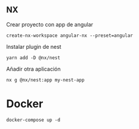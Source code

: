 ## NX

Crear proyecto con app de angular

```
create-nx-workspace angular-nx --preset=angular
```

Instalar plugin de nest

```
yarn add -D @nx/nest
```

Añadir otra aplicación

```
nx g @nx/nest:app my-nest-app
```

# Docker

```
docker-compose up -d
```
